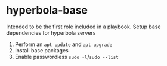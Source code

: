 # hyperbola-base

Intended to be the first role included in a playbook. Setup base dependencies
for hyperbola servers

1. Perform an `apt update` and `apt upgrade`
2. Install base packages
3. Enable passwordless `sudo -l`/`sudo --list`
